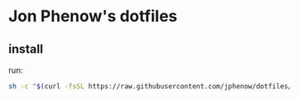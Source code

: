 # Jon Phenow's dotfiles

## install

run:

```bash
sh -c "$(curl -fsSL https://raw.githubusercontent.com/jphenow/dotfiles/master/script/install.sh)"
```
